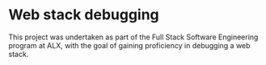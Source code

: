 # Web stack debugging
This project was undertaken as part of the Full Stack Software Engineering program at ALX, with the goal of gaining proficiency in debugging a web stack.

